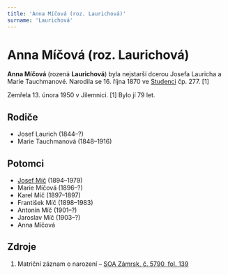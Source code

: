 ```yaml
---
title: 'Anna Míčová (roz. Laurichová)'
surname: 'Laurichová'
---
```


# Anna Míčová (roz. Laurichová)

**Anna Míčová** (rozená **Laurichová**) byla nejstarší dcerou Josefa Lauricha a Marie Tauchmanové. Narodila se 16. října 1870 ve [Studenci](https://cs.wikipedia.org/wiki/Studenec_(okres_Semily)) čp. 277. \[1\]

Zemřela 13. února 1950 v Jilemnici. \[1\] Bylo jí 79 let.


## Rodiče

- Josef Laurich (1844–?)
- Marie Tauchmanová (1848–1916)


## Potomci

- [Josef Míč](mic-josef-1894.md) (1894–1979)
- Marie Míčová (1896–?)
- Karel Míč (1897–1897)
- František Míč (1898–1983)
- Antonín Míč (1901–?)
- Jaroslav Míč (1903–?)
- Anna Míčová


## Zdroje

1. Matriční záznam o narození – [SOA Zámrsk, č. 5790, fol. 139](../CZEC0004D_Matriky-Church-books-Jiüin-5790-1860-1876_00143.jpg)
